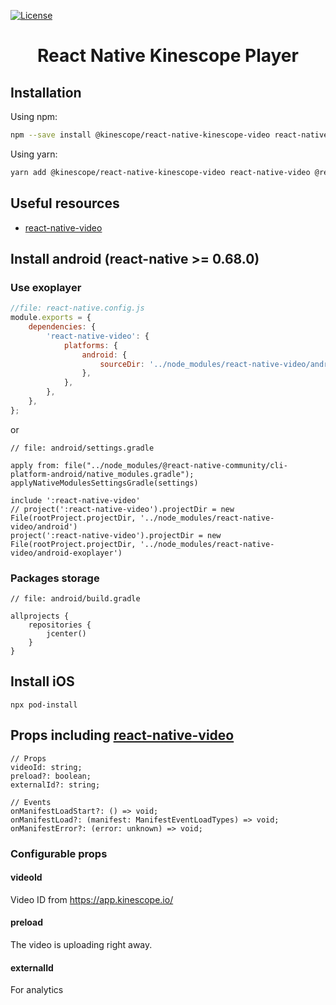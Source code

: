 [![License](https://img.shields.io/badge/License-Apache%202.0-blue.svg)](https://kinescope.io/)

<h1 align="center">React Native Kinescope Player</h1>

## Installation

Using npm:

```sh
npm --save install @kinescope/react-native-kinescope-video react-native-video @react-native-async-storage/async-storage
```

Using yarn:

```sh
yarn add @kinescope/react-native-kinescope-video react-native-video @react-native-async-storage/async-storage
```

## Useful resources
- [react-native-video](https://github.com/react-native-video/react-native-video/blob/master/API.md)

## Install android (react-native >= 0.68.0)

### Use exoplayer
```javascript
//file: react-native.config.js
module.exports = {
	dependencies: {
		'react-native-video': {
			platforms: {
				android: {
					sourceDir: '../node_modules/react-native-video/android-exoplayer',
				},
			},
		},
	},
};
```
or
```
// file: android/settings.gradle

apply from: file("../node_modules/@react-native-community/cli-platform-android/native_modules.gradle"); applyNativeModulesSettingsGradle(settings)

include ':react-native-video'
// project(':react-native-video').projectDir = new File(rootProject.projectDir, '../node_modules/react-native-video/android')
project(':react-native-video').projectDir = new File(rootProject.projectDir, '../node_modules/react-native-video/android-exoplayer')
```

### Packages storage
```
// file: android/build.gradle

allprojects {
    repositories {
        jcenter()
    }
}
```

## Install iOS

```
npx pod-install
```

## Props including [react-native-video](https://github.com/react-native-video/react-native-video/blob/master/API.md#configurable-props)
```
// Props
videoId: string;
preload?: boolean;
externalId?: string;

// Events
onManifestLoadStart?: () => void;
onManifestLoad?: (manifest: ManifestEventLoadTypes) => void;
onManifestError?: (error: unknown) => void;
```

### Configurable props

#### videoId
Video ID from https://app.kinescope.io/

#### preload
The video is uploading right away.

#### externalId
For analytics

